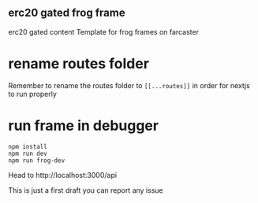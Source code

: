 ## erc20 gated frog frame
erc20 gated content Template for frog frames on farcaster

# rename routes folder
Remember to rename the routes folder to `[[...routes]]` in order for nextjs to run properly

# run frame in debugger
```
npm install
npm run dev
npm run frog-dev
```
Head to http://localhost:3000/api

This is just a first draft you can report any issue
